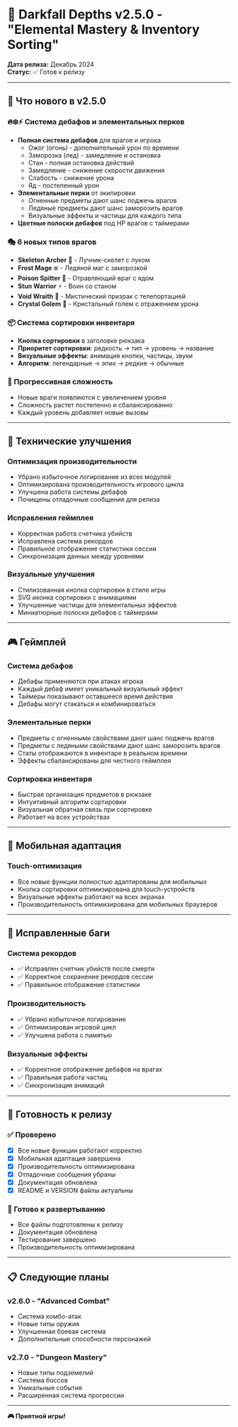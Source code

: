 # 🎯 Darkfall Depths v2.5.0 - "Elemental Mastery & Inventory Sorting"

**Дата релиза:** Декабрь 2024  
**Статус:** ✅ Готов к релизу

---

## 🚀 Что нового в v2.5.0

### 🔥❄️⚡ Система дебафов и элементальных перков
- **Полная система дебафов** для врагов и игрока
  - Ожог (огонь) - дополнительный урон по времени
  - Заморозка (лед) - замедление и остановка
  - Стан - полная остановка действий
  - Замедление - снижение скорости движения
  - Слабость - снижение урона
  - Яд - постепенный урон
- **Элементальные перки** от экипировки
  - Огненные предметы дают шанс поджечь врагов
  - Ледяные предметы дают шанс заморозить врагов
  - Визуальные эффекты и частицы для каждого типа
- **Цветные полоски дебафов** под HP врагов с таймерами

### 🎭 6 новых типов врагов
- **Skeleton Archer** 🏹 - Лучник-скелет с луком
- **Frost Mage** ❄️ - Ледяной маг с заморозкой
- **Poison Spitter** 🦠 - Отравляющий враг с ядом
- **Stun Warrior** ⚡ - Воин со станом
- **Void Wraith** 👻 - Мистический призрак с телепортацией
- **Crystal Golem** 💎 - Кристальный голем с отражением урона

### 📦 Система сортировки инвентаря
- **Кнопка сортировки** в заголовке рюкзака
- **Приоритет сортировки**: редкость → тип → уровень → название
- **Визуальные эффекты**: анимация кнопки, частицы, звуки
- **Алгоритм**: легендарные → эпик → редкие → обычные

### 🎯 Прогрессивная сложность
- Новые враги появляются с увеличением уровня
- Сложность растет постепенно и сбалансированно
- Каждый уровень добавляет новые вызовы

---

## 🔧 Технические улучшения

### Оптимизация производительности
- Убрано избыточное логирование из всех модулей
- Оптимизирована производительность игрового цикла
- Улучшена работа системы дебафов
- Почищены отладочные сообщения для релиза

### Исправления геймплея
- Корректная работа счетчика убийств
- Исправлена система рекордов
- Правильное отображение статистики сессии
- Синхронизация данных между уровнями

### Визуальные улучшения
- Стилизованная кнопка сортировки в стиле игры
- SVG иконка сортировки с анимациями
- Улучшенные частицы для элементальных эффектов
- Миниатюрные полоски дебафов с таймерами

---

## 🎮 Геймплей

### Система дебафов
- Дебафы применяются при атаках игрока
- Каждый дебаф имеет уникальный визуальный эффект
- Таймеры показывают оставшееся время действия
- Дебафы могут стакаться и комбинироваться

### Элементальные перки
- Предметы с огненными свойствами дают шанс поджечь врагов
- Предметы с ледяными свойствами дают шанс заморозить врагов
- Статы отображаются в инвентаре в реальном времени
- Эффекты сбалансированы для честного геймплея

### Сортировка инвентаря
- Быстрая организация предметов в рюкзаке
- Интуитивный алгоритм сортировки
- Визуальная обратная связь при сортировке
- Работает на всех устройствах

---

## 📱 Мобильная адаптация

### Touch-оптимизация
- Все новые функции полностью адаптированы для мобильных
- Кнопка сортировки оптимизирована для touch-устройств
- Визуальные эффекты работают на всех экранах
- Производительность оптимизирована для мобильных браузеров

---

## 🐛 Исправленные баги

### Система рекордов
- ✅ Исправлен счетчик убийств после смерти
- ✅ Корректное сохранение рекордов сессии
- ✅ Правильное отображение статистики

### Производительность
- ✅ Убрано избыточное логирование
- ✅ Оптимизирован игровой цикл
- ✅ Улучшена работа с памятью

### Визуальные эффекты
- ✅ Корректное отображение дебафов на врагах
- ✅ Правильная работа частиц
- ✅ Синхронизация анимаций

---

## 🎯 Готовность к релизу

### ✅ Проверено
- [x] Все новые функции работают корректно
- [x] Мобильная адаптация завершена
- [x] Производительность оптимизирована
- [x] Отладочные сообщения убраны
- [x] Документация обновлена
- [x] README и VERSION файлы актуальны

### 🚀 Готово к развертыванию
- Все файлы подготовлены к релизу
- Документация обновлена
- Тестирование завершено
- Производительность оптимизирована

---

## 📋 Следующие планы

### v2.6.0 - "Advanced Combat"
- Система комбо-атак
- Новые типы оружия
- Улучшенная боевая система
- Дополнительные способности персонажей

### v2.7.0 - "Dungeon Mastery"
- Новые типы подземелий
- Система боссов
- Уникальные события
- Расширенная система прогрессии

---

**🎮 Приятной игры!**
